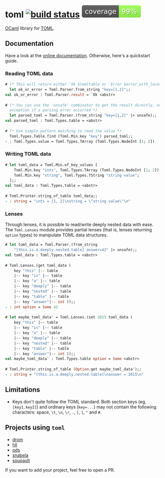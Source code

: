 # toml [![build status](https://github.com/ocaml-toml/to.ml/workflows/build/badge.svg)](https://github.com/ocaml-toml/to.ml/actions) [![coverage percentage](https://raw.githubusercontent.com/ocaml-toml/To.ml/gh-pages/coverage/badge.svg)](https://ocaml-toml.github.io/To.ml/coverage/)

[OCaml] library for [TOML].

## Documentation

Have a look at the [online documentation]. Otherwise, here's a quickstart guide.

### Reading TOML data

```ocaml
# (* This will return either `Ok $tomltable or `Error $error_with_location *)
  let ok_or_error = Toml.Parser.from_string "key=[1,2]";;
val ok_or_error : Toml.Parser.result = `Ok <abstr>

# (* You can use the 'unsafe' combinator to get the result directly, or an
  exception if a parsing error occurred *)
  let parsed_toml = Toml.Parser.(from_string "key=[1,2]" |> unsafe);;
val parsed_toml : Toml.Types.table = <abstr>

# (* Use simple pattern matching to read the value *)
  Toml.Types.Table.find (Toml.Min.key "key") parsed_toml;;
- : Toml.Types.value = Toml.Types.TArray (Toml.Types.NodeInt [1; 2])
```

### Writing TOML data

```ocaml
# let toml_data = Toml.Min.of_key_values [
    Toml.Min.key "ints", Toml.Types.TArray (Toml.Types.NodeInt [1; 2]);
    Toml.Min.key "string", Toml.Types.TString "string value";
  ];;
val toml_data : Toml.Types.table = <abstr>

# Toml.Printer.string_of_table toml_data;;
- : string = "ints = [1, 2]\nstring = \"string value\"\n"
```

### Lenses

Through lenses, it is possible to read/write deeply nested data with ease.
The `Toml.Lenses` module provides partial lenses (that is, lenses returning
`option` types) to manipulate TOML data structures.

```ocaml
# let toml_data = Toml.Parser.(from_string
    "[this.is.a.deeply.nested.table] answer=42" |> unsafe);;
val toml_data : Toml.Types.table = <abstr>

# Toml.Lenses.(get toml_data (
    key "this" |-- table
    |-- key "is" |-- table
    |-- key "a" |-- table
    |-- key "deeply" |-- table
    |-- key "nested" |-- table
    |-- key "table" |-- table
    |-- key "answer"|-- int ));;
- : int option = Some 42

# let maybe_toml_data' = Toml.Lenses.(set 2015 toml_data (
    key "this" |-- table
    |-- key "is" |-- table
    |-- key "a" |-- table
    |-- key "deeply" |-- table
    |-- key "nested" |-- table
    |-- key "table" |-- table
    |-- key "answer"|-- int ));;
val maybe_toml_data' : Toml.Types.table option = Some <abstr>

# Toml.Printer.string_of_table (Option.get maybe_toml_data');;
- : string = "[this.is.a.deeply.nested.table]\nanswer = 2015\n"
```

## Limitations

* Keys don't quite follow the TOML standard. Both section keys (eg,
`[key1.key2]`) and ordinary keys (`key=...`) may not contain the
following characters: space, `\t`, `\n`, `\r`, `.`, `[`, `]`, `"` and `#`.

## Projects using `toml`

- [drom]
- [hll]
- [pds]
- [snabela]
- [soupault]

If you want to add your project, feel free to open a PR.

[drom]: https://ocamlpro.github.io/drom
[hll]: https://hg.sr.ht/~mmatalka/hll
[OCaml]: https://ocaml.org
[online documentation]: https://ocaml-toml.github.io/To.ml
[pds]: https://hg.sr.ht/~mmatalka/pds
[snabela]: https://bitbucket.org/acslab/snabela
[soupault]: https://soupault.neocities.org
[TOML]: https://toml.io
